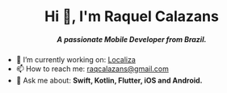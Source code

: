 <h1 align="center">Hi 👋, I'm Raquel Calazans</h1>
<h5 align="center">A passionate Mobile Developer from Brazil.</h5>

- 🔭 I’m currently working on: [Localiza](https://localiza.com/)
- 📫 How to reach me: raqcalazans@gmail.com  
- 💬 Ask me about: <b>Swift, Kotlin, Flutter, iOS and Android.</b>  
